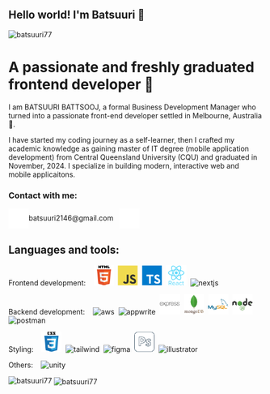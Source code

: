 ## Hello world! I'm Batsuuri 👋

<p align="left" background="white"> 
    <img src="https://komarev.com/ghpvc/?username=batsuuri77&label=Profile%20views&color=0e75b6&style=flat" alt="batsuuri77" /> 
</p>
<div>
    <h1>A passionate and freshly graduated frontend developer 🙂</h1>
    <p align="left">
        I am <span className="font-bold">BATSUURI BATTSOOJ</span>, a
        formal Business Development Manager who turned into a passionate
        front-end developer settled in Melbourne, Australia 🙂.
    </p>
    <p align="left">
        I have started my coding journey as a self-learner, then I crafted
        my academic knowledge as gaining master of IT degree (mobile
        application development) from Central Queensland University (CQU)
        and graduated in November, 2024. I specialize in building modern,
        interactive web and mobile applicaitons.
    </p>
    <h3>Contact with me:</h3>
    <p align="left">
        <a>
            <img align="left" src="img/globe-dark.svg" width="40" height="40"/> batsuuri2146@gmail.com
        </a> 
        &nbsp; <a href="https://www.linkedin.com/in/batsuuri-battsooj-b27231b8?lipi=urn%3Ali%3Apage%3Ad_flagship3_profile_view_base_contact_details%3Bn8%2BWsd03QpSWvUaxp9Rqrg%3D%3D" target="blank">
            <img align="center" src="img/linkedin-dark.svg" alt="batsuuri battsooj" height="40" width="40"     />
        </a>
    </p>
    <h2>Languages and tools:</h2>
    <p align="left">
        <p>Frontend development: &nbsp;
            &nbsp;<img src="https://raw.githubusercontent.com/devicons/devicon/master/icons/html5/html5-original-wordmark.svg" alt="html5" width="40" height="40"/> 
            &nbsp;<img src="https://raw.githubusercontent.com/devicons/devicon/master/icons/javascript/javascript-original.svg" alt="javascript" width="40" height="40"/> 
            &nbsp;<img src="https://raw.githubusercontent.com/devicons/devicon/master/icons/typescript/typescript-original.svg" alt="typescript" width="40" height="40"/>
            &nbsp;<img src="https://raw.githubusercontent.com/devicons/devicon/master/icons/react/react-original-wordmark.svg" alt="react" width="40" height="40"/> 
            &nbsp;<img src="https://cdn.worldvectorlogo.com/logos/nextjs-2.svg" alt="nextjs" width="40" height="40"/> 
        </p>
         <p>Backend development: &nbsp;
            &nbsp;<img src="https://upload.wikimedia.org/wikipedia/commons/9/93/Amazon_Web_Services_Logo.svg" alt="aws" width="40" height="40"/> 
            &nbsp;<img src="https://www.vectorlogo.zone/logos/appwriteio/appwriteio-icon.svg" alt="appwrite" width="40" height="40"/> 
            &nbsp;<img src="https://raw.githubusercontent.com/devicons/devicon/master/icons/express/express-original-wordmark.svg" alt="express" width="40" height="40"/> 
            &nbsp;<img src="https://raw.githubusercontent.com/devicons/devicon/master/icons/mongodb/mongodb-original-wordmark.svg" alt="mongodb" width="40" height="40"/> 
            &nbsp;<img src="https://raw.githubusercontent.com/devicons/devicon/master/icons/mysql/mysql-original-wordmark.svg" alt="mysql" width="40" height="40"/> 
            &nbsp;<img src="https://raw.githubusercontent.com/devicons/devicon/master/icons/nodejs/nodejs-original-wordmark.svg" alt="nodejs" width="40" height="40"/> 
            &nbsp;<img src="https://www.vectorlogo.zone/logos/getpostman/getpostman-icon.svg" alt="postman" width="40" height="40"/> 
         </p>
         <p>Styling: &nbsp;
            &nbsp;<img src="https://raw.githubusercontent.com/devicons/devicon/master/icons/css3/css3-original-wordmark.svg" alt="css3" width="40" height="40"/> 
            &nbsp;<img src="https://www.vectorlogo.zone/logos/tailwindcss/tailwindcss-icon.svg" alt="tailwind" width="40" height="40"/>
            &nbsp;<img src="https://www.vectorlogo.zone/logos/figma/figma-icon.svg" alt="figma" width="40" height="40"/> 
            &nbsp;<img src="https://raw.githubusercontent.com/devicons/devicon/master/icons/photoshop/photoshop-line.svg" alt="photoshop" width="40" height="40"/> 
            &nbsp;<img src="https://www.vectorlogo.zone/logos/adobe_illustrator/adobe_illustrator-icon.svg" alt="illustrator" width="40" height="40"/> 
         </p>
         <p>Others: &nbsp;
            &nbsp;<img src="https://www.vectorlogo.zone/logos/unity3d/unity3d-icon.svg" alt="unity" width="40" height="40"/>
         </p>
    </p>
    <p><img align="left" src="https://github-readme-stats.vercel.app/api/top-langs?username=batsuuri77&show_icons=true&locale=en&layout=compact" alt="batsuuri77" /></p>
    <p>&nbsp;<img align="center" src="https://github-readme-stats.vercel.app/api?username=batsuuri77&theme=juicyfresh&no-frame=true&row=1&&margin-w=20&no-bg=true" alt="batsuuri77" /></p>
<!--     <p><img align="center" src="https://github-readme-streak-stats.herokuapp.com/?user=batsuuri77&" alt="batsuuri77" /></p> -->
<!-- <p align="left"> <a href="https://github.com/ryo-ma/github-profile-trophy"><img src="https://github-profile-trophy.vercel.app/?username=batsuuri77" alt="batsuuri77" /></a> </p> -->
</div>
</div>
